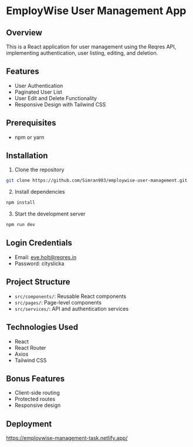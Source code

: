 # EmployWise User Management App

## Overview
This is a React application for user management using the Reqres API, implementing authentication, user listing, editing, and deletion.

## Features
- User Authentication
- Paginated User List
- User Edit and Delete Functionality
- Responsive Design with Tailwind CSS

## Prerequisites
- npm or yarn

## Installation
1. Clone the repository
```bash
git clone https://github.com/Simran903/employwise-user-management.git
```

2. Install dependencies
```bash
npm install
```

3. Start the development server
```bash
npm run dev
```

## Login Credentials
- Email: eve.holt@reqres.in
- Password: cityslicka

## Project Structure
- `src/components/`: Reusable React components
- `src/pages/`: Page-level components
- `src/services/`: API and authentication services

## Technologies Used
- React
- React Router
- Axios
- Tailwind CSS

## Bonus Features
- Client-side routing
- Protected routes
- Responsive design

## Deployment
https://employwise-management-task.netlify.app/
